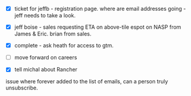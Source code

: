 - [x] ticket for jeffb - registration page. where are email addresses going - jeff needs to take a look. 

- [x] jeff boise - sales requesting ETA on above-tile espot on NASP from James & Eric. brian from sales. 

- [x] complete - ask heath for access to gtm.
- [ ] move forward on careers

- [x]  tell michal about Rancher

issue where forever added to the list of emails, can a person truly unsubscribe.